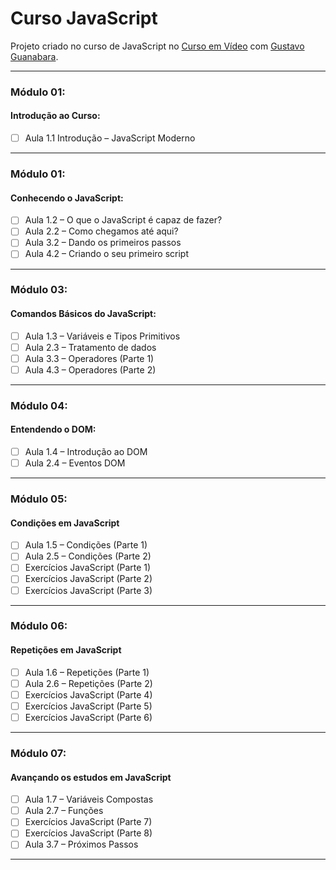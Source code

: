 # Curso JavaScript

Projeto criado no curso de JavaScript no [Curso em Vídeo](https://www.cursoemvideo.com/) com [Gustavo Guanabara](https://github.com/gustavoguanabara).

---

### Módulo 01: 

#### Introdução ao Curso:

- [ ] Aula 1.1 Introdução – JavaScript Moderno

---

### Módulo 01: 

#### Conhecendo o JavaScript:

- [ ] Aula 1.2 – O que o JavaScript é capaz de fazer?
- [ ] Aula 2.2 – Como chegamos até aqui?
- [ ] Aula 3.2 – Dando os primeiros passos
- [ ] Aula 4.2 – Criando o seu primeiro script

---

### Módulo 03:

#### Comandos Básicos do JavaScript:

- [ ] Aula 1.3 – Variáveis e Tipos Primitivos
- [ ] Aula 2.3 – Tratamento de dados
- [ ] Aula 3.3 – Operadores (Parte 1)
- [ ] Aula 4.3 – Operadores (Parte 2)

---

### Módulo 04:

#### Entendendo o DOM:

- [ ] Aula 1.4 – Introdução ao DOM
- [ ] Aula 2.4 – Eventos DOM

---

### Módulo 05:

#### Condições em JavaScript

- [ ] Aula 1.5 – Condições (Parte 1)
- [ ] Aula 2.5 – Condições (Parte 2)
- [ ] Exercícios JavaScript (Parte 1)
- [ ] Exercícios JavaScript (Parte 2)
- [ ] Exercícios JavaScript (Parte 3)

---

### Módulo 06:

#### Repetições em JavaScript

- [ ] Aula 1.6 – Repetições (Parte 1)
- [ ] Aula 2.6 – Repetições (Parte 2)
- [ ] Exercícios JavaScript (Parte 4)
- [ ] Exercícios JavaScript (Parte 5)
- [ ] Exercícios JavaScript (Parte 6)

---

### Módulo 07:

#### Avançando os estudos em JavaScript

- [ ] Aula 1.7 – Variáveis Compostas
- [ ] Aula 2.7 – Funções
- [ ] Exercícios JavaScript (Parte 7)
- [ ] Exercícios JavaScript (Parte 8)
- [ ] Aula 3.7 – Próximos Passos

---
